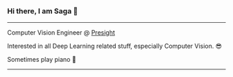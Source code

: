 ### Hi there, I am Saga 👋

---

Computer Vision Engineer @ [Presight](https://www.presight.ai)

Interested in all Deep Learning related stuff, especially Computer Vision. 😎

Sometimes play piano 🎹

---
